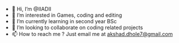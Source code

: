 - 👋 Hi, I’m @IIADII
- 👀 I’m interested in Games, coding and editing
- 🌱 I’m currently learning in second year BSc
- 💞️ I’m looking to collaborate on coding related projects
- 📫 How to reach me ? Just email me at akshad.dhole7@gmail.com

<!---
IIADII/IIADII is a ✨ special ✨ repository because its `README.md` (this file) appears on your GitHub profile.
You can click the Preview link to take a look at your changes.
--->
